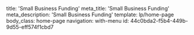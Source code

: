 title: 'Small Business Funding'
meta_title: 'Small Business Funding'
meta_description: 'Small Business Funding'
template: lp/home-page
body_class: home-page
navigation: with-menu
id: 44c0bda2-f5b4-449b-9d55-eff574f1cbd7
